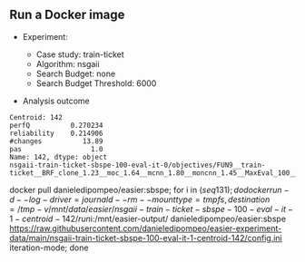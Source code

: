 
## Run a Docker image

 - Experiment: 
   - Case study: train-ticket
   - Algorithm: nsgaii
   - Search Budget: none
   - Search Budget Threshold: 6000

 - Analysis outcome 

```
Centroid: 142
perfQ          0.270234
reliability    0.214906
#changes          13.89
pas                 1.0
Name: 142, dtype: object
nsgaii-train-ticket-sbspe-100-eval-it-0/objectives/FUN9__train-ticket__BRF_clone_1.23__moc_1.64__mcnn_1.80__moncnn_1.45__MaxEval_100__ProbPAs_0.95__sb_none_sbth_6000__Algo_nsgaii.csv
```

docker pull danieledipompeo/easier:sbspe; for i in $(seq 1 31); do docker run -d --log-driver=journald --rm --mount type=tmpfs,destination=/tmp -v /mnt/data/easier/nsgaii-train-ticket-sbspe-100-eval-it-1-centroid-142/run$i:/mnt/easier-output/ danieledipompeo/easier:sbspe https://raw.githubusercontent.com/danieledipompeo/easier-experiment-data/main/nsgaii-train-ticket-sbspe-100-eval-it-1-centroid-142/config.ini iteration-mode; done

